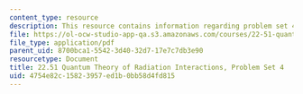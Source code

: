 ```yaml
---
content_type: resource
description: This resource contains information regarding problem set 4.
file: https://ol-ocw-studio-app-qa.s3.amazonaws.com/courses/22-51-quantum-theory-of-radiation-interactions-fall-2012/4754e82c15823957ed1b0bb58d4fd815_MIT22_51F12_ps4.pdf
file_type: application/pdf
parent_uid: 8700bca1-5542-3d40-32d7-17e7c7db3e90
resourcetype: Document
title: 22.51 Quantum Theory of Radiation Interactions, Problem Set 4
uid: 4754e82c-1582-3957-ed1b-0bb58d4fd815
---
```

